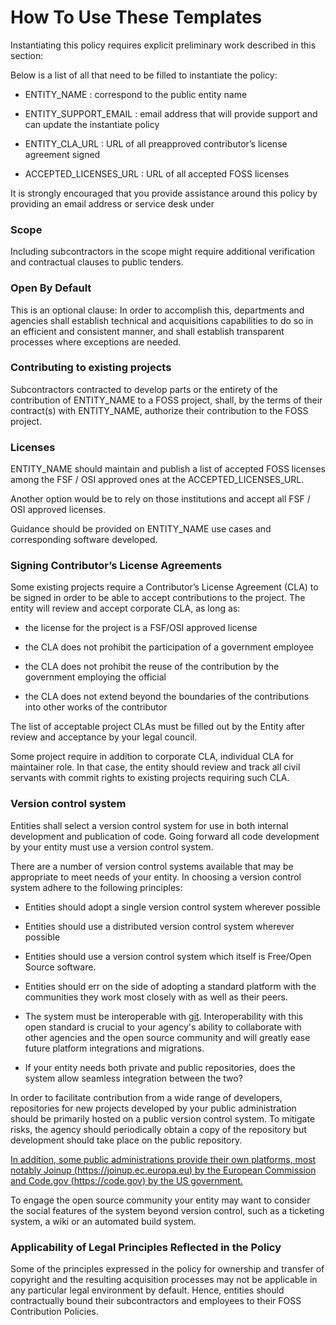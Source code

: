 # How To Use These Templates

Instantiating this policy requires explicit preliminary work described in this section:

Below is a list of all <FIELDS> that need to be filled to instantiate the policy:

* ENTITY_NAME : correspond to the public entity name

* ENTITY_SUPPORT_EMAIL : email address that will provide support and can update the instantiate policy

* ENTITY_CLA_URL : URL of all preapproved contributor’s license agreement signed

* ACCEPTED_LICENSES_URL : URL of all accepted FOSS licenses

It is strongly encouraged that you provide assistance around this policy by providing an email address or service desk under<ENTITY SUPPORT EMAIL>

### Scope

Including subcontractors in the scope might require additional verification and contractual clauses to public tenders.

### Open By Default

This is an optional clause: In order to accomplish this, departments and agencies shall establish technical and acquisitions capabilities to do so in an efficient and consistent manner, and shall establish transparent processes where exceptions are needed.

### Contributing to existing projects

Subcontractors contracted to develop parts or the entirety of the contribution of ENTITY_NAME to a FOSS project, shall, by the terms of their contract(s) with ENTITY_NAME, authorize their contribution to the FOSS project.

### Licenses

ENTITY_NAME should maintain and publish a list of accepted FOSS licenses among the FSF / OSI approved ones at the ACCEPTED_LICENSES_URL.

Another option would be to rely on those institutions and accept all FSF / OSI approved licenses.

Guidance should be provided on ENTITY_NAME use cases and corresponding software developed.

### Signing Contributor’s License Agreements

Some existing projects require a Contributor’s License Agreement (CLA) to be signed in order to be able to accept contributions to the project. The entity will review and accept corporate CLA, as long as:

* the license for the project is a FSF/OSI approved license

* the CLA does not prohibit the participation of a government employee

* the CLA does not prohibit the reuse of the contribution by the government employing the official

* the CLA does not extend beyond the boundaries of the contributions into other works of the contributor

The list of acceptable project CLAs must be filled out by the Entity after review and acceptance by your legal council.

Some project require in addition to corporate CLA, individual CLA for maintainer role. In that case, the entity should review and track all civil servants with commit rights to existing projects requiring such CLA.

### Version control system

Entities shall select a version control system for use in both internal development and publication of code. Going forward all code development by your entity must use a version control system.

There are a number of version control systems available that may be appropriate to meet needs of your entity. In choosing a version control system adhere to the following principles:

* Entities should adopt a single version control system wherever possible

* Entities should use a distributed version control system wherever possible

* Entities should use a version control system which itself is Free/Open Source software.

* Entities should err on the side of adopting a standard platform with the communities they work most closely with as well as their peers.

* The system must be interoperable with [git](https://git-scm.com/). Interoperability with this open standard is crucial to your agency's ability to collaborate with other agencies and the open source community and will greatly ease future platform integrations and migrations.

* If your entity needs both private and public repositories, does the system allow seamless integration between the two?

In order to facilitate contribution from a wide range of developers, repositories for new projects developed by your public administration should be primarily hosted on a public version control system. To mitigate risks, the agency should periodically obtain a copy of the repository but development should take place on the public repository.

[In addition, some public administrations provide their own platforms, most notably Joinup (https://joinup.ec.europa.eu) by the European Commission and Code.gov (https://code.gov) by the US government.](https://bitbucket.org/)

To engage the open source community your entity may want to consider the social features of the system beyond version control, such as a ticketing system, a wiki or an automated build system.

### Applicability of Legal Principles Reflected in the Policy

Some of the principles expressed in the policy for ownership and transfer of copyright and the resulting acquisition processes may not be applicable in any particular legal environment by default. Hence, entities should contractually bound their subcontractors and employees to their FOSS Contribution Policies.


